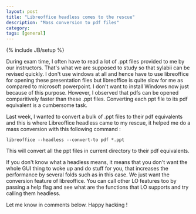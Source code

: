 ```yaml
---
layout: post
title: "Libreoffice headless comes to the rescue"
description: "Mass conversion to pdf files"
category: 
tags: [general]
---
```

{% include JB/setup %}

During exam time, I often have to read a lot of .ppt files provided to me by our
instructors. That's what we are supposed to study so that sylabii can be
revised quickly. I don't use windows at all and hence have to use libreoffice for
opening these presentation files but libreoffice is quite slow for me as
compared to microsoft powerpoint. I don't want to install Windows now just
because of this purpose. However, I observed that pdfs can be opened
comparitively faster than these .ppt files. Converting each ppt file to its pdf
equivalent is a cumbersome task.

Last week, I wanted to convert a bulk of .ppt files to their pdf equivalents and
this is where Libreoffice headless came to my rescue, it helped me do a mass
conversion with this following command :

`libreoffice --headless --convert-to pdf *.ppt`

This will convert all the ppt files in current directory to their pdf
equivalents.

If you don't know what a headless means, it means that you don't want the whole
GUI thing to woke up and do stuff for you, that increases the performance by
several folds such as in this case. We just want the conversion feature of
libreoffice. You can call other LO features too by passing a help flag and see
what are the functions that LO supports and try calling them headless.

Let me know in comments below. Happy hacking !
